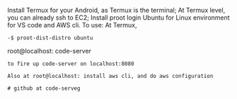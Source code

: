 Install Termux for your Android, as Termux is the terminal;
At Termux level, you can already ssh to EC2;
Install proot login Ubuntu for Linux environment for VS code and AWS cli.
To use:
At Termux, 
```
-$ proot-dist-distro ubuntu
```
root@localhost: code-server 
```
to fire up code-server on localhost:8080

Also at root@localhost: install aws cli, and do aws configuration

# github at code-serveg